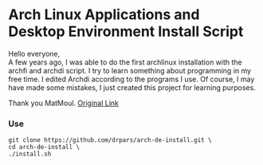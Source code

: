 # Arch Linux Applications and Desktop Environment Install Script

Hello everyone, \
A few years ago, I was able to do the first archlinux installation with the archfi and archdi script. I try to learn something about programming in my free time. I edited Archdi according to the programs I use. Of course, I may have made some mistakes, I just created this project for learning purposes.

Thank you MatMoul.
[Original Link](https://github.com/MatMoul/archdi)

### Use
```
git clone https://github.com/drpars/arch-de-install.git \
cd arch-de-install \
./install.sh
```

